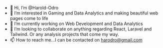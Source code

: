 - 👋 Hi, I’m @Harold-Odro
- 👀 I’m interested in Gaming and Data Analytics and making beautiful web pages come to life
- 🌱 I’m currently working on Web Development and Data Analytics
- 💞️ I’m looking to collaborate on anything regarding React, Laravel and Tailwind. Or any analysis projects that come my way.
- 📫 How to reach me...I can be contacted on harodro@gmail.com

<!---
Harold-Odro/Harold-Odro is a ✨ special ✨ repository because its `README.md` (this file) appears on your GitHub profile.
You can click the Preview link to take a look at your changes.
--->
